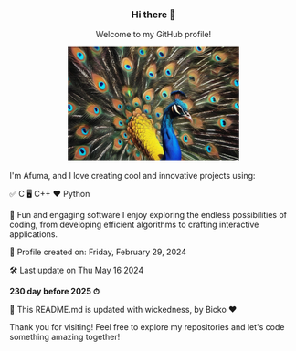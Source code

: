 <div align="center">
  
### Hi there 👋
Welcome to my GitHub profile!

<img src="https://github.com/afuma/afuma/blob/master/images/paon_2.png" alt="My beautiful Peacock" width="300" height="200">

</div>

I'm Afuma, and I love creating cool and innovative projects using:

✅ C
🖥️ C++
❤️ Python

🎉 Fun and engaging software
I enjoy exploring the endless possibilities of coding, from developing efficient algorithms to crafting interactive applications.

📅 Profile created on: Friday, February 29, 2024

🛠️ Last update on Thu May 16 2024

**230 day before 2025 ⏱**

🤖 This README.md is updated with wickedness, by Bicko ❤️

Thank you for visiting! Feel free to explore my repositories and let's code something amazing together!


